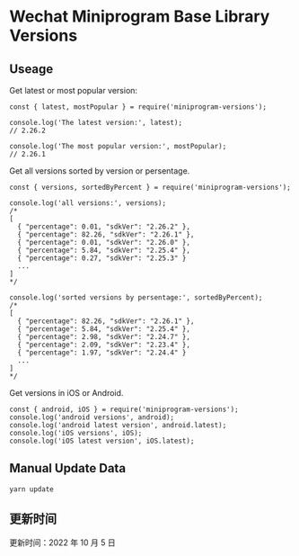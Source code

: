 
# Wechat Miniprogram Base Library Versions

## Useage

Get latest or most popular version:

```;
const { latest, mostPopular } = require('miniprogram-versions');

console.log('The latest version:', latest);
// 2.26.2

console.log('The most popular version:', mostPopular);
// 2.26.1

```

Get all versions sorted by version or persentage.

```
const { versions, sortedByPercent } = require('miniprogram-versions');

console.log('all versions:', versions);
/*
[
  { "percentage": 0.01, "sdkVer": "2.26.2" },
  { "percentage": 82.26, "sdkVer": "2.26.1" },
  { "percentage": 0.01, "sdkVer": "2.26.0" },
  { "percentage": 5.84, "sdkVer": "2.25.4" },
  { "percentage": 0.27, "sdkVer": "2.25.3" }
  ...
]
*/

console.log('sorted versions by persentage:', sortedByPercent);
/*
[
  { "percentage": 82.26, "sdkVer": "2.26.1" },
  { "percentage": 5.84, "sdkVer": "2.25.4" },
  { "percentage": 2.98, "sdkVer": "2.24.7" },
  { "percentage": 2.09, "sdkVer": "2.23.4" },
  { "percentage": 1.97, "sdkVer": "2.24.4" }
  ...
]
*/
```

Get versions in iOS or Android.

```
const { android, iOS } = require('miniprogram-versions');
console.log('android versions', android);
console.log('android latest version', android.latest);
console.log('iOS versions', iOS);
console.log('iOS latest version', iOS.latest);
```

## Manual Update Data

```
yarn update
```

## 更新时间

更新时间：2022 年 10 月 5 日
